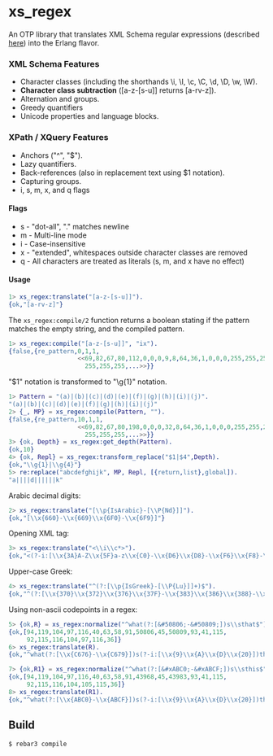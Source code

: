 xs_regex
=====

An OTP library that translates XML Schema regular expressions (described [here](https://www.w3.org/TR/xmlschema-2/#regexs)) into the Erlang flavor.

### XML Schema Features
* Character classes (including the shorthands \i, \I, \c, \C, \d, \D, \w, \W).
* **Character class subtraction** ([a-z-[s-u]] returns [a-rv-z]).
* Alternation and groups.
* Greedy quantifiers
* Unicode properties and language blocks.

### XPath / XQuery Features
* Anchors ("^", "$").
* Lazy quantifiers.
* Back-references (also in replacement text using $1 notation).
* Capturing groups.
* i, s, m, x, and q flags

#### Flags
* s - "dot-all", "." matches newline
* m - Multi-line mode
* i - Case-insensitive
* x - "extended", whitespaces outside character classes are removed
* q - All characters are treated as literals (s, m, and x have no effect)

#### Usage

```erlang
1> xs_regex:translate("[a-z-[s-u]]").
{ok,"[a-rv-z]"}
```

The `xs_regex:compile/2` function returns a boolean stating if the pattern matches the empty string, and the compiled pattern. 

```erlang
1> xs_regex:compile("[a-z-[s-u]]", "ix").
{false,{re_pattern,0,1,1,
                   <<69,82,67,80,112,0,0,0,9,8,64,36,1,0,0,0,255,255,255,
                     255,255,255,...>>}}
```

"$1" notation is transformed to "\g{1}" notation.

```erlang
1> Pattern = "(a)|(b)|(c)|(d)|(e)|(f)|(g)|(h)|(i)|(j)".
"(a)|(b)|(c)|(d)|(e)|(f)|(g)|(h)|(i)|(j)"
2> {_, MP} = xs_regex:compile(Pattern, "").
{false,{re_pattern,10,1,1,
                   <<69,82,67,80,198,0,0,0,32,8,64,36,1,0,0,0,255,255,255,
                     255,255,255,...>>}}
3> {ok, Depth} = xs_regex:get_depth(Pattern).
{ok,10}
4> {ok, Repl} = xs_regex:transform_replace("$1|$4",Depth).
{ok,"\\g{1}|\\g{4}"}
5> re:replace("abcdefghijk", MP, Repl, [{return,list},global]).
"a||||d||||||k"
```

Arabic decimal digits:

```erlang
2> xs_regex:translate("[\\p{IsArabic}-[\\P{Nd}]]").
{ok,"[\\x{660}-\\x{669}\\x{6F0}-\\x{6F9}]"}
```

Opening XML tag:

```erlang
3> xs_regex:translate("<\\i\\c*>").
{ok,"<(?-i:[\\x{3A}A-Z\\x{5F}a-z\\x{C0}-\\x{D6}\\x{D8}-\\x{F6}\\x{F8}-\\x{2FF}\\x{370}-\\x{37D}\\x{37F}-\\x{1FFF}\\x{200C}-\\x{200D}\\x{2070}-\\x{218F}\\x{2C00}-\\x{2FEF}\\x{3001}-\\x{D7FF}\\x{F900}-\\x{FDCF}\\x{FDF0}-\\x{FFFD}\\x{10000}-\\x{EFFFF}])(?-i:[\\x{2D}-\\x{2E}0-\\x{3A}A-Z\\x{5F}a-z\\x{B7}\\x{C0}-\\x{D6}\\x{D8}-\\x{F6}\\x{F8}-\\x{37D}\\x{37F}-\\x{1FFF}\\x{200C}-\\x{200D}\\x{203F}-\\x{2040}\\x{2070}-\\x{218F}\\x{2C00}-\\x{2FEF}\\x{3001}-\\x{D7FF}\\x{F900}-\\x{FDCF}\\x{FDF0}-\\x{FFFD}\\x{10000}-\\x{EFFFF}])*>"}
```

Upper-case Greek:

```erlang
4> xs_regex:translate("^(?:[\\p{IsGreek}-[\\P{Lu}]]+)$").
{ok,"^(?:[\\x{370}\\x{372}\\x{376}\\x{37F}-\\x{383}\\x{386}\\x{388}-\\x{38F}\\x{391}-\\x{3AB}\\x{3CF}\\x{3D2}-\\x{3D4}\\x{3D8}\\x{3DA}\\x{3DC}\\x{3DE}\\x{3E0}\\x{3E2}\\x{3E4}\\x{3E6}\\x{3E8}\\x{3EA}\\x{3EC}\\x{3EE}\\x{3F4}\\x{3F7}\\x{3F9}-\\x{3FA}\\x{3FD}-\\x{3FF}]+)$"}
```

Using non-ascii codepoints in a regex:

```erlang
5> {ok,R} = xs_regex:normalize("^what(?:[&#50806;-&#50809;])s\\sthat$").
{ok,[94,119,104,97,116,40,63,58,91,50806,45,50809,93,41,115,
     92,115,116,104,97,116,36]}
6> xs_regex:translate(R).
{ok,"^what(?:[\\x{C676}-\\x{C679}])s(?-i:[\\x{9}\\x{A}\\x{D}\\x{20}])that$"}

7> {ok,R1} = xs_regex:normalize("^what(?:[&#xABC0;-&#xABCF;])s\\sthis$").
{ok,[94,119,104,97,116,40,63,58,91,43968,45,43983,93,41,115,
     92,115,116,104,105,115,36]}
8> xs_regex:translate(R1).
{ok,"^what(?:[\\x{ABC0}-\\x{ABCF}])s(?-i:[\\x{9}\\x{A}\\x{D}\\x{20}])this$"}
```

Build
-----

    $ rebar3 compile
